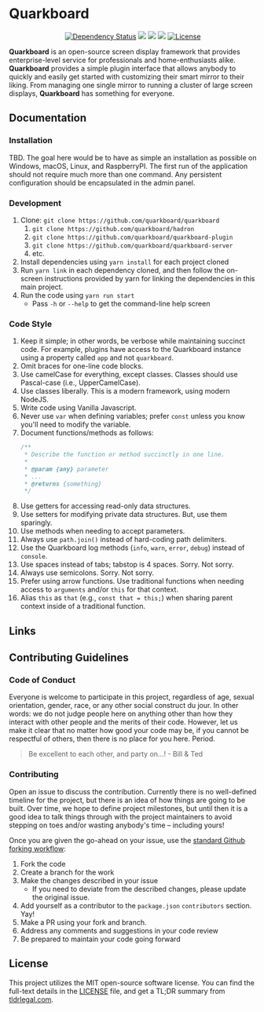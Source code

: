 # Quarkboard

<p align="center">
    <a href="https://david-dm.org/quarkboard/quarkboard"><img src="https://david-dm.org/quarkboard/quarkboard.svg" alt="Dependency Status"></a>
    <a href="https://david-dm.org/quarkboard/quarkboard?type=dev" title="devDependencies status"><img src="https://david-dm.org/quarkboard/quarkboard/dev-status.svg"></a>
    <a href="https://opencollective.com/quarkboard-collective" title="Quarkboard Collective Backer"><img src="https://opencollective.com/quarkboard-collective/tiers/backer/badge.svg"></a>
    <a href="https://opencollective.com/quarkboard-collective" title="Quarkboard Collective Sponsor"><img src="https://opencollective.com/quarkboard-collective/tiers/sponsor/badge.svg"></a>
    <a href="https://choosealicense.com/licenses/mit"><img src="https://img.shields.io/badge/license-MIT-blue.svg" alt="License"></a>
</p>

**Quarkboard** is an open-source screen display framework that provides enterprise-level service for professionals and 
home-enthusiasts alike. **Quarkboard** provides a simple plugin interface that allows anybody to quickly and easily get 
started with customizing their smart mirror to their liking. From managing one single mirror to running a cluster of 
large screen displays, **Quarkboard** has something for everyone. 

## Documentation

### Installation

TBD. The goal here would be to have as simple an installation as possible on Windows, macOS, Linux, and RaspberryPI.
The first run of the application should not require much more than one command. Any persistent configuration should be 
encapsulated in the admin panel.

### Development

1. Clone: `git clone https://github.com/quarkboard/quarkboard`
    1. `git clone https://github.com/quarkboard/hadron`
    1. `git clone https://github.com/quarkboard/quarkboard-plugin`
    1. `git clone https://github.com/quarkboard/quarkboard-server`
    1. etc.
1. Install dependencies using `yarn install` for each project cloned
1. Run `yarn link` in each dependency cloned, and then follow the on-screen instructions provided by yarn for linking
   the dependencies in this main project.
1. Run the code using `yarn run start`
    * Pass `-h` or `--help` to get the command-line help screen

### Code Style

1. Keep it simple; in other words, be verbose while maintaining succinct code. For example, plugins have access to the 
   Quarkboard instance using a property called `app` and not `quarkboard`.
1. Omit braces for one-line code blocks.
1. Use camelCase for everything, except classes. Classes should use Pascal-case (i.e., UpperCamelCase).
1. Use classes liberally. This is a modern framework, using modern NodeJS.
1. Write code using Vanilla Javascript.
1. Never use `var` when defining variables; prefer `const` unless you know you'll need to modify the variable.
1. Document functions/methods as follows:
    ```javascript
    /**
     * Describe the function or method succinctly in one line.
     *
     * @param {any} parameter
     * ...
     * @returns {something}
     */
    ```
1. Use getters for accessing read-only data structures.
1. Use setters for modifying private data structures. But, use them sparingly.
1. Use methods when needing to accept parameters.
1. Always use `path.join()` instead of hard-coding path delimiters.
1. Use the Quarkboard log methods (`info`, `warn`, `error`, `debug`) instead of `console`.
1. Use spaces instead of tabs; tabstop is 4 spaces. Sorry. Not sorry.
1. Always use semicolons. Sorry. Not sorry.
1. Prefer using arrow functions. Use traditional functions when needing access to `arguments` and/or `this` for that context.
1. Alias `this` as `that` (e.g., `const that = this;`) when sharing parent context inside of a traditional function.

## Links

## Contributing Guidelines

### Code of Conduct
Everyone is welcome to participate in this project, regardless of age, sexual orientation, gender, race, or any other 
social construct du jour. In other words: we do not judge people here on anything other than how they interact with 
other people and the merits of their code. However, let us make it clear that no matter how good your code may be, if 
you cannot be respectful of others, then there is no place for you here. Period.

> Be excellent to each other, and party on...! - Bill & Ted

### Contributing

Open an issue to discuss the contribution. Currently there is no well-defined timeline for the project, but there is an
idea of how things are going to be built. Over time, we hope to define project milestones, but until then it is a good 
idea to talk things through with the project maintainers to avoid stepping on toes and/or wasting anybody's time –
including yours!

Once you are given the go-ahead on your issue, use the [standard Github forking workflow](https://guides.github.com/activities/forking/):

1. Fork the code
1. Create a branch for the work
1. Make the changes described in your issue
    * If you need to deviate from the described changes, please update the original issue.
1. Add yourself as a contributor to the `package.json` `contributors` section. Yay!
1. Make a PR using your fork and branch.
1. Address any comments and suggestions in your code review
1. Be prepared to maintain your code going forward

## License

This project utilizes the MIT open-source software license. You can find the full-text details in the 
[LICENSE](./LICENSE) file, and get a TL;DR summary from 
[tldrlegal.com](https://tldrlegal.com/license/mit-license#summary).
